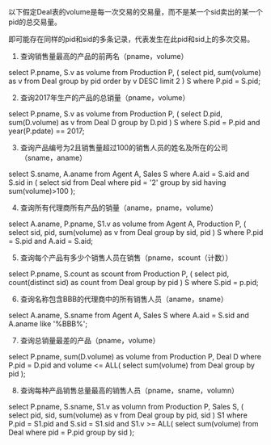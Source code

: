 以下假定Deal表的volume是每一次交易的交易量，而不是某一个sid卖出的某一个pid的总交易量。

即可能存在同样的pid和sid的多条记录，代表发生在此pid和sid上的多次交易。

1. 查询销售量最高的产品的前两名（pname，volume）

select P.pname, S.v as volume from Production P, ( select pid, sum(volume) as v from Deal group by pid order by v DESC limit 2 ) S where P.pid = S.pid;

2. 查询2017年生产的产品的总销量（pname，volume）

select P.pname, S.v as volume from Production P, ( select D.pid, sum(D.volume) as v from Deal D group by D.pid ) S where S.pid = P.pid and year(P.pdate) == 2017;

3. 查询产品编号为2且销售量超过100的销售人员的姓名及所在的公司（sname，aname）

select S.sname, A.aname from Agent A, Sales S where A.aid = S.aid and S.sid in ( select sid from Deal where pid = '2' group by sid having sum(volume)>100 );

4. 查询所有代理商所有产品的销量（aname，pname，volume）

select A.aname, P.pname, S1.v as volume from Agent A, Production P, ( select sid, pid, sum(volume) as v from Deal group by sid, pid ) S where P.pid = S.pid and A.aid = S.aid;

5. 查询每个产品有多少个销售人员在销售（pname，scount（计数））

select P.pname, S.count as scount from Production P, ( select pid, count(distinct sid) as count from Deal group by pid ) S where S.pid = p.pid;

6. 查询名称包含BBB的代理商中的所有销售人员（aname，sname）

select A.aname, S.sname from Agent A, Sales S where A.aid = S.sid and A.aname like '%BBB%';

7. 查询总销量最差的产品（pname，volume）

select P.pname, sum(D.volume) as volume from Production P, Deal D where P.pid = D.pid and volume <= ALL( select sum(volume) from Deal group by pid );

8. 查询每种产品销售总量最高的销售人员（pname，sname，volumn）

select P.pname, S.sname, S1.v as volumn from Production P, Sales S, ( select pid, sid, sum(volume) as v from Deal group by pid, sid ) S1 where P.pid = S1.pid and S.sid = S1.sid and S1.v >= ALL( select sum(volume) from Deal where pid = P.pid group by sid );